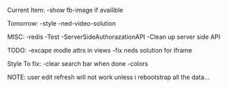 Current Item:
  -show fb-image if availible

Tomorrow:
  -style
  -ned-video-solution


MISC:
  -redis
  -Test
  -ServerSideAuthorazationAPI
  -Clean up server side API

TODO:
  -excape modle attrs in views
  -fix neds solution for iframe

Style To fix:
  -clear search bar when done
  -colors

  NOTE: user edit refresh will not work unless i rebootstrap all the data...